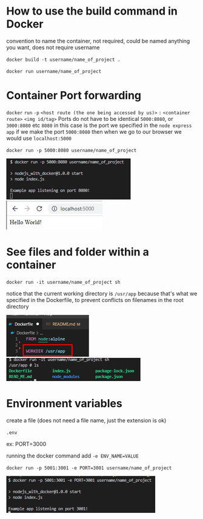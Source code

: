 # How to use the build command in Docker

convention to name the container, not required, could be named anything you want, does not require username

`docker build -t username/name_of_project .`

`docker run username/name_of_project`

# Container Port forwarding

`docker` `run` `-p` `<host route (the one being accessed by us)>` `:` `<container route>` `<img id/tag>`
Ports do not have to be identical `5000:8080`, or `3000:8080` etc 
`8080` in this case is the port we specified in the `node express app`
if we make the port `5000:8080` then when we go to our browser we would use `localhost:5000`

`docker run -p 5000:8080 username/name_of_project`

<img src="/gitImages/Screenshot_2.png">
<img src="/gitImages/Screenshot_1.png">

# See files and folder within a container

`docker run -it username/name_of_project sh`

notice that the current working directory is `/usr/app` because that's what we specified in the Dockerfile, to prevent conflicts on filenames in the root directory

<img src="/gitImages/Screenshot_4.png">
<img src="/gitImages/Screenshot_3.png">

# Environment variables

create a file (does not need a file name, just the extension is ok)

`.env`

ex: 
PORT=3000

running the docker command
add `-e ENV_NAME=VALUE`

`docker run -p 5001:3001 -e PORT=3001 username/name_of_project`

<img src="/gitImages/Screenshot_5.png">